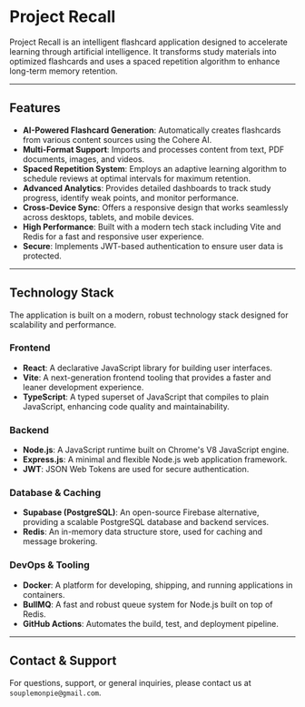 # Project Recall

Project Recall is an intelligent flashcard application designed to accelerate learning through artificial intelligence. It transforms study materials into optimized flashcards and uses a spaced repetition algorithm to enhance long-term memory retention.

---

## Features

-   **AI-Powered Flashcard Generation**: Automatically creates flashcards from various content sources using the Cohere AI.
-   **Multi-Format Support**: Imports and processes content from text, PDF documents, images, and videos.
-   **Spaced Repetition System**: Employs an adaptive learning algorithm to schedule reviews at optimal intervals for maximum retention.
-   **Advanced Analytics**: Provides detailed dashboards to track study progress, identify weak points, and monitor performance.
-   **Cross-Device Sync**: Offers a responsive design that works seamlessly across desktops, tablets, and mobile devices.
-   **High Performance**: Built with a modern tech stack including Vite and Redis for a fast and responsive user experience.
-   **Secure**: Implements JWT-based authentication to ensure user data is protected.

---

## Technology Stack

The application is built on a modern, robust technology stack designed for scalability and performance.

### **Frontend**
-   **React**: A declarative JavaScript library for building user interfaces.
-   **Vite**: A next-generation frontend tooling that provides a faster and leaner development experience.
-   **TypeScript**: A typed superset of JavaScript that compiles to plain JavaScript, enhancing code quality and maintainability.

### **Backend**
-   **Node.js**: A JavaScript runtime built on Chrome's V8 JavaScript engine.
-   **Express.js**: A minimal and flexible Node.js web application framework.
-   **JWT**: JSON Web Tokens are used for secure authentication.

### **Database & Caching**
-   **Supabase (PostgreSQL)**: An open-source Firebase alternative, providing a scalable PostgreSQL database and backend services.
-   **Redis**: An in-memory data structure store, used for caching and message brokering.

### **DevOps & Tooling**
-   **Docker**: A platform for developing, shipping, and running applications in containers.
-   **BullMQ**: A fast and robust queue system for Node.js built on top of Redis.
-   **GitHub Actions**: Automates the build, test, and deployment pipeline.

---


## Contact & Support

For questions, support, or general inquiries, please contact us at `souplemonpie@gmail.com`.
